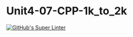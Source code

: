 # Unit4-07-CPP-1k_to_2k

[![GitHub's Super Linter](https://github.com/crestel-ong/Unit4-07-CPP-1K_to_2k//workflows/GitHub's%20Super%20Linter/badge.svg)](https://github.com/crestel-ong/UUnit4-07-CPP-1K_to_2k//actions)

